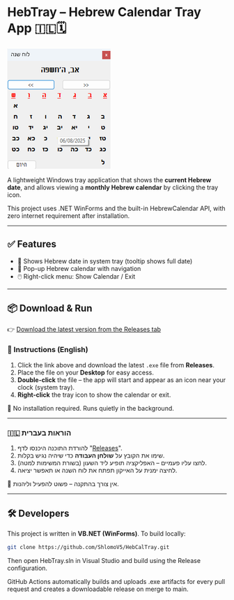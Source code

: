 # HebTray – Hebrew Calendar Tray App 🇮🇱🗓

![צילום מסך Screenshot](screenshot.png)

A lightweight Windows tray application that shows the **current Hebrew date**, and allows viewing a **monthly Hebrew calendar** by clicking the tray icon.

This project uses .NET WinForms and the built-in HebrewCalendar API, with zero internet requirement after installation.

---

## ✅ Features

- 🕎 Shows Hebrew date in system tray (tooltip shows full date)
- 📅 Pop-up Hebrew calendar with navigation
- 🖱️ Right-click menu: Show Calendar / Exit

---

## 📦 Download & Run

👉 [Download the latest version from the Releases tab](https://github.com/ShlomoV5/HebCalTray/releases)

### 🧠 Instructions (English)

1. Click the link above and download the latest `.exe` file from **Releases**.
2. Place the file on your **Desktop** for easy access.
3. **Double-click** the file – the app will start and appear as an icon near your clock (system tray).
4. **Right-click** the tray icon to show the calendar or exit.

📝 No installation required. Runs quietly in the background.

---

### 🇮🇱 הוראות בעברית

1. להורדת התוכנה היכנסו לדף "[Releases](https://github.com/ShlomoV5/HebCalTray/releases)".
2. שימו את הקובץ על **שולחן העבודה** כדי שיהיה נגיש בקלות.
3. לחצו עליו פעמיים – האפליקציה תופיע ליד השעון (בשורת המשימות למטה).
4. לחיצה ימנית על האייקון תפתח את לוח השנה או תאפשר יציאה.

📌 אין צורך בהתקנה – פשוט להפעיל וליהנות.

---

## 🛠 Developers

This project is written in **VB.NET (WinForms)**. To build locally:

```bash
git clone https://github.com/ShlomoV5/HebCalTray.git
```
Then open HebTray.sln in Visual Studio and build using the Release configuration.

GitHub Actions automatically builds and uploads .exe artifacts for every pull request and creates a downloadable release on merge to main.

